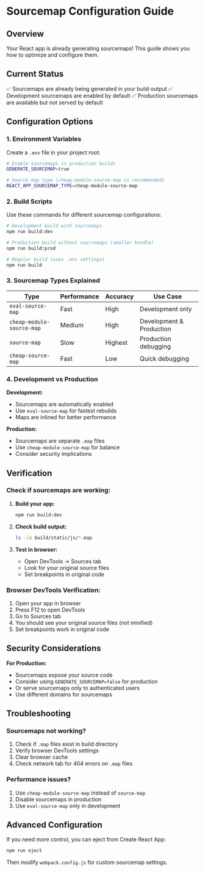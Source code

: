 # Sourcemap Configuration Guide

## Overview
Your React app is already generating sourcemaps! This guide shows you how to optimize and configure them.

## Current Status
✅ Sourcemaps are already being generated in your build output
✅ Development sourcemaps are enabled by default
✅ Production sourcemaps are available but not served by default

## Configuration Options

### 1. Environment Variables
Create a `.env` file in your project root:

```bash
# Enable sourcemaps in production builds
GENERATE_SOURCEMAP=true

# Source map type (cheap-module-source-map is recommended)
REACT_APP_SOURCEMAP_TYPE=cheap-module-source-map
```

### 2. Build Scripts
Use these commands for different sourcemap configurations:

```bash
# Development build with sourcemaps
npm run build:dev

# Production build without sourcemaps (smaller bundle)
npm run build:prod

# Regular build (uses .env settings)
npm run build
```

### 3. Sourcemap Types Explained

| Type | Performance | Accuracy | Use Case |
|------|-------------|----------|----------|
| `eval-source-map` | Fast | High | Development only |
| `cheap-module-source-map` | Medium | High | Development & Production |
| `source-map` | Slow | Highest | Production debugging |
| `cheap-source-map` | Fast | Low | Quick debugging |

### 4. Development vs Production

**Development:**
- Sourcemaps are automatically enabled
- Use `eval-source-map` for fastest rebuilds
- Maps are inlined for better performance

**Production:**
- Sourcemaps are separate `.map` files
- Use `cheap-module-source-map` for balance
- Consider security implications

## Verification

### Check if sourcemaps are working:

1. **Build your app:**
   ```bash
   npm run build:dev
   ```

2. **Check build output:**
   ```bash
   ls -la build/static/js/*.map
   ```

3. **Test in browser:**
   - Open DevTools → Sources tab
   - Look for your original source files
   - Set breakpoints in original code

### Browser DevTools Verification:
1. Open your app in browser
2. Press F12 to open DevTools
3. Go to Sources tab
4. You should see your original source files (not minified)
5. Set breakpoints work in original code

## Security Considerations

**For Production:**
- Sourcemaps expose your source code
- Consider using `GENERATE_SOURCEMAP=false` for production
- Or serve sourcemaps only to authenticated users
- Use different domains for sourcemaps

## Troubleshooting

### Sourcemaps not working?
1. Check if `.map` files exist in build directory
2. Verify browser DevTools settings
3. Clear browser cache
4. Check network tab for 404 errors on `.map` files

### Performance issues?
1. Use `cheap-module-source-map` instead of `source-map`
2. Disable sourcemaps in production
3. Use `eval-source-map` only in development

## Advanced Configuration

If you need more control, you can eject from Create React App:

```bash
npm run eject
```

Then modify `webpack.config.js` for custom sourcemap settings.

